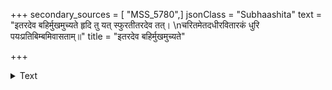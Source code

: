 +++
secondary_sources = [ "MSS_5780",]
jsonClass = "Subhaashita"
text = "इतरदेव बहिर्मुखमुच्यते हृदि तु यत् स्फुरतीतरदेव तत्।  \nचरितमेतदधीरवितारकं धुरि पयःप्रतिबिम्बमिवासताम्॥"
title = "इतरदेव बहिर्मुखमुच्यते"

+++

<details><summary>Text</summary>

इतरदेव बहिर्मुखमुच्यते हृदि तु यत् स्फुरतीतरदेव तत्।  
चरितमेतदधीरवितारकं धुरि पयःप्रतिबिम्बमिवासताम्॥
</details>
